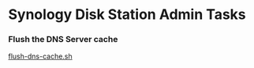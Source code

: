 # Synology Disk Station Admin Tasks

### Flush the DNS Server cache
[flush-dns-cache.sh](https://github.com/bornrobot/synology-help/blob/master/flush-dns-cache.sh)

